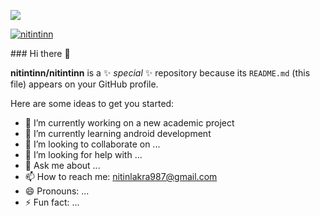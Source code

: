 ![](https://komarev.com/ghpvc/?username=nitintinn&color=green)
<p align="left"> <a href="https://twitter.com/nitintinn" target="blank"><img src="https://img.shields.io/twitter/follow/nitintinn?logo=twitter&style=for-the-badge" alt="nitintinn" /></a> </p>
### Hi there 👋

**nitintinn/nitintinn** is a ✨ _special_ ✨ repository because its `README.md` (this file) appears on your GitHub profile.

Here are some ideas to get you started:

- 🔭 I’m currently working on a new academic project 
- 🌱 I’m currently learning android development
- 👯 I’m looking to collaborate on ...
- 🤔 I’m looking for help with ...
- 💬 Ask me about ...
- 📫 How to reach me: nitinlakra987@gmail.com
- 😄 Pronouns: ...
- ⚡ Fun fact: ...

